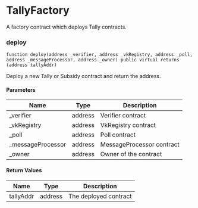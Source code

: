 # TallyFactory

A factory contract which deploys Tally contracts.

### deploy

```solidity
function deploy(address _verifier, address _vkRegistry, address _poll, address _messageProcessor, address _owner) public virtual returns (address tallyAddr)
```

Deploy a new Tally or Subsidy contract and return the address.

#### Parameters

| Name               | Type    | Description               |
| ------------------ | ------- | ------------------------- |
| \_verifier         | address | Verifier contract         |
| \_vkRegistry       | address | VkRegistry contract       |
| \_poll             | address | Poll contract             |
| \_messageProcessor | address | MessageProcessor contract |
| \_owner            | address | Owner of the contract     |

#### Return Values

| Name      | Type    | Description           |
| --------- | ------- | --------------------- |
| tallyAddr | address | The deployed contract |

